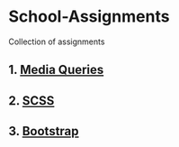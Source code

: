 # School-Assignments

Collection of assignments

## 1. [Media Queries](https://hampus17.github.io/School-Assignments/MediaQueries/)
## 2. [SCSS](https://hampus17.github.io/School-Assignments/SCSS/)
## 3. [Bootstrap](https://hampus17.github.io/School-Assignments/Bootstrap/)
